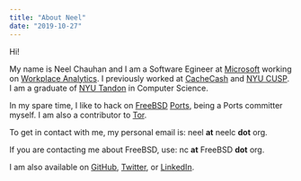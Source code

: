 ```yaml
---
title: "About Neel"
date: "2019-10-27"
---
```


Hi!

My name is Neel Chauhan and I am a Software Egineer at
[Microsoft](https://www.microsoft.com/en-us/) working on
[Workplace Analytics](https://www.microsoft.com/microsoft-365/partners/workplaceanalytics). I previously worked at
[CacheCash](https://ssl.engineering.nyu.edu/projects#cachecash) and
[NYU CUSP](https://cusp.nyu.edu/). I am a graduate of
[NYU Tandon](https://engineering.nyu.edu/) in Computer Science.

In my spare time, I like to hack on [FreeBSD](https://www.freebsd.org/)
[Ports](https://www.freebsd.org/ports/), being a Ports committer myself.
I am also a contributor to [Tor](https://www.torproject.org/).

To get in contact with me, my personal email is: neel **at** neelc **dot** org.

If you are contacting me about FreeBSD, use: nc **at** FreeBSD **dot** org.

I am also available on [GitHub](https://github.com/neelchauhan/),
[Twitter](https://twitter.com/_neelc/),
or [LinkedIn](https://linkedin.com/in/neelc-tor).
